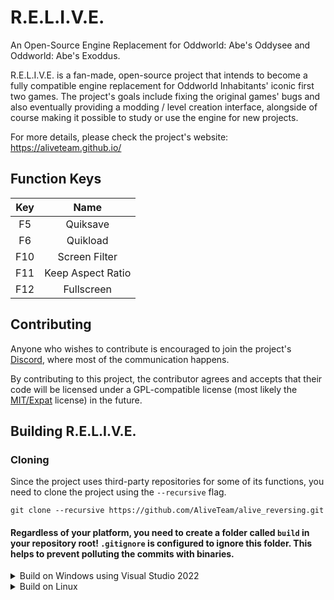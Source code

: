 # R.E.L.I.V.E.
An Open-Source Engine Replacement for Oddworld: Abe's Oddysee and Oddworld: Abe's Exoddus.

R.E.L.I.V.E. is a fan-made, open-source project that intends to become a fully compatible engine replacement for Oddworld Inhabitants' iconic first two games. The project's goals include fixing the original games' bugs and also eventually providing a modding / level creation interface, alongside of course making it possible to study or use the engine for new projects.

For more details, please check the project's website: https://aliveteam.github.io/

## Function Keys
| Key | Name |
| :-: | :--: |
| F5 | Quiksave |
| F6 | Quikload |
| F10 | Screen Filter |
| F11 | Keep Aspect Ratio |
| F12 | Fullscreen |

## Contributing

Anyone who wishes to contribute is encouraged to join the project's [Discord](
https://discord.gg/khs6KKS), where most of the communication happens.

By contributing to this project, the contributor agrees and accepts that their code will be licensed under a GPL-compatible license (most likely the [MIT/Expat](https://opensource.org/licenses/MIT) license) in the future.

## Building R.E.L.I.V.E.

### Cloning

Since the project uses third-party repositories for some of its functions, you need to clone the project using the `--recursive` flag.

```
git clone --recursive https://github.com/AliveTeam/alive_reversing.git
```

#### **Regardless of your platform, you need to create a folder called `build` in your repository root! `.gitignore` is configured to ignore this folder. This helps to prevent polluting the commits with binaries.**

<details>
<summary>Build on Windows using Visual Studio 2022</summary>

#### Prerequisites
1. [CMake](https://cmake.org/)
2. [SDL2](https://github.com/libsdl-org/SDL/releases)
3. [Straweberry Perl](https://strawberryperl.com/)
4. Qt 5.15.2


Optionally, install Qt 5.15.2 with [aqtinstall](https://github.com/miurahr/aqtinstall/releases) if you don't want to create an account on their website.
```
aqt install-qt windows desktop 5.15.2 win64_msvc2019_64
```

### Building
1. Cd into the build directory:
```
cd build
```

2. Generate the solution file:
```
cmake -S .. -B . -DSDL2_DIR=YOUR_SDL2_PATH -DQT_DIR=YOUR_QT5_PATH -DQt5_DIR=YOUR_QT5_PATH
```

For example, if you installed Qt5 at `C:\Qt` and SDL2 at `C:\SDL2` you would run:
```
cmake -S .. -B . -DSDL2_DIR=C:\SDL2 -DQT_DIR=C:\Qt\5.15.2\msvc2019_64\lib\cmake\Qt5 -DQt5_DIR=C:\Qt\5.15.2\msvc2019_64\lib\cmake\Qt5
```

3. After cmake is done, open the generated `relive.sln` file within your `build` folder with Visual Studio 2022.
4. To start the build, click on `Build` -> `Build Solution` and wait for the build to finish.
5. Once the build has finished successfully, you'll find the relive executable in `build/Source/relive/Debug` and the editor executable in `build/Source/Tools/editor/Debug`.
</details>


<details>
<summary>Build on Linux</summary>

#### Prerequisites

1. [CMake](https://cmake.org/)
2. [SDL2](https://www.libsdl.org/)
3. [Perl](https://www.perl.org/)
4. Qt 5.15.x

#### Ubuntu
```
sudo apt install cmake libsdl2-dev perl qtdeclarative5-dev qtmultimedia5-dev qttools5-dev
```

1. Cd into the build directory:
```
cd build
```

2. Generate the makefile:
```
cmake -S .. -B .
```

3. Build relive:
```
make -j$(nproc)
```

4. Once the build has finished successfully, you'll find the relive executable in `build/Source/relive/Debug` and the editor executable in `build/Source/Tools/editor/Debug`.
5. You can optionally install the package using `make install` or create a Debian-compatible package using `cpack -G DEB`.

</details>
